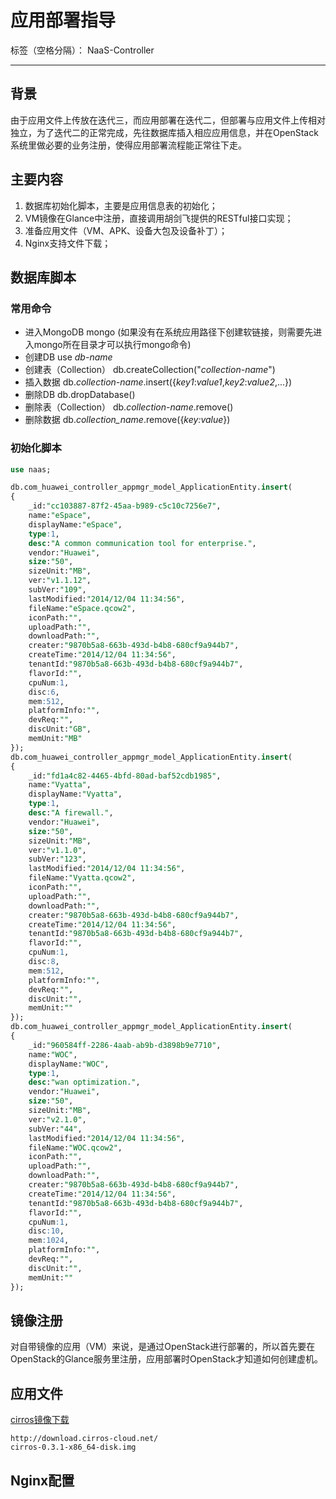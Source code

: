# 应用部署指导

标签（空格分隔）： NaaS-Controller

---

## 背景
由于应用文件上传放在迭代三，而应用部署在迭代二，但部署与应用文件上传相对独立，为了迭代二的正常完成，先往数据库插入相应应用信息，并在OpenStack系统里做必要的业务注册，使得应用部署流程能正常往下走。

## 主要内容
1. 数据库初始化脚本，主要是应用信息表的初始化；
2. VM镜像在Glance中注册，直接调用胡剑飞提供的RESTful接口实现；
3. 准备应用文件（VM、APK、设备大包及设备补丁）；
4. Nginx支持文件下载；

## 数据库脚本

### 常用命令
- 进入MongoDB
mongo (如果没有在系统应用路径下创建软链接，则需要先进入mongo所在目录才可以执行mongo命令)
- 创建DB
use *db-name*
- 创建表（Collection）
db.createCollection("*collection-name*")
- 插入数据
db.*collection-name*.insert({*key1*:*value1*,*key2*:*value2*,...})
- 删除DB
db.dropDatabase()
- 删除表（Collection）
db.*collection-name*.remove()
- 删除数据
db.*collection_name*.remove({*key:value*})

### 初始化脚本
```sql
use naas;

db.com_huawei_controller_appmgr_model_ApplicationEntity.insert(
{
    _id:"cc103887-87f2-45aa-b989-c5c10c7256e7",
	name:"eSpace",
	displayName:"eSpace",
	type:1,
	desc:"A common communication tool for enterprise.",
	vendor:"Huawei",
	size:"50",
	sizeUnit:"MB",
	ver:"v1.1.12",
	subVer:"109",
	lastModified:"2014/12/04 11:34:56",
	fileName:"eSpace.qcow2",
	iconPath:"",
	uploadPath:"",
	downloadPath:"",
	creater:"9870b5a8-663b-493d-b4b8-680cf9a944b7",
	createTime:"2014/12/04 11:34:56",
	tenantId:"9870b5a8-663b-493d-b4b8-680cf9a944b7",
	flavorId:"",
	cpuNum:1,
	disc:6,
	mem:512,
	platformInfo:"",
	devReq:"",
	discUnit:"GB",
	memUnit:"MB"
});
db.com_huawei_controller_appmgr_model_ApplicationEntity.insert(
{
    _id:"fd1a4c82-4465-4bfd-80ad-baf52cdb1985",
	name:"Vyatta",
	displayName:"Vyatta",
	type:1,
	desc:"A firewall.",
	vendor:"Huawei",
	size:"50",
	sizeUnit:"MB",
	ver:"v1.1.0",
	subVer:"123",
	lastModified:"2014/12/04 11:34:56",
	fileName:"Vyatta.qcow2",
	iconPath:"",
	uploadPath:"",
	downloadPath:"",
	creater:"9870b5a8-663b-493d-b4b8-680cf9a944b7",
	createTime:"2014/12/04 11:34:56",
	tenantId:"9870b5a8-663b-493d-b4b8-680cf9a944b7",
	flavorId:"",
	cpuNum:1,
	disc:8,
	mem:512,
	platformInfo:"",
	devReq:"",
	discUnit:"",
	memUnit:""
});
db.com_huawei_controller_appmgr_model_ApplicationEntity.insert(
{
    _id:"960584ff-2286-4aab-ab9b-d3898b9e7710",
	name:"WOC",
	displayName:"WOC",
	type:1,
	desc:"wan optimization.",
	vendor:"Huawei",
	size:"50",
	sizeUnit:"MB",
	ver:"v2.1.0",
	subVer:"44",
	lastModified:"2014/12/04 11:34:56",
	fileName:"WOC.qcow2",
	iconPath:"",
	uploadPath:"",
	downloadPath:"",
	creater:"9870b5a8-663b-493d-b4b8-680cf9a944b7",
	createTime:"2014/12/04 11:34:56",
	tenantId:"9870b5a8-663b-493d-b4b8-680cf9a944b7",
	flavorId:"",
	cpuNum:1,
	disc:10,
	mem:1024,
	platformInfo:"",
	devReq:"",
	discUnit:"",
	memUnit:""
});
```

## 镜像注册
对自带镜像的应用（VM）来说，是通过OpenStack进行部署的，所以首先要在OpenStack的Glance服务里注册，应用部署时OpenStack才知道如何创建虚机。


## 应用文件
[cirros镜像下载](http://download.cirros-cloud.net/0.3.1/cirros-0.3.1-x86_64-disk.img)

    http://download.cirros-cloud.net/
    cirros-0.3.1-x86_64-disk.img
    

## Nginx配置
